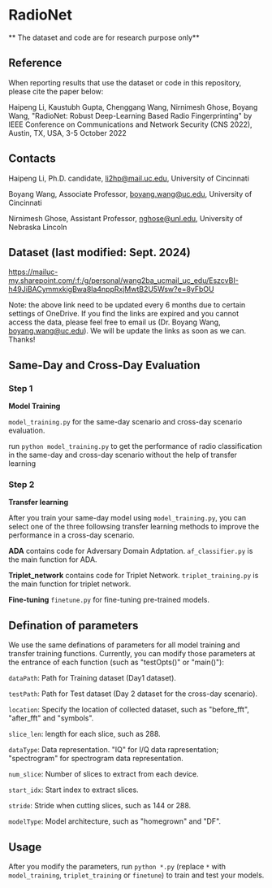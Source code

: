 # RadioNet

** The dataset and code are for research purpose only**

## Reference
When reporting results that use the dataset or code in this repository, please cite the paper below:

Haipeng Li, Kaustubh Gupta, Chenggang Wang, Nirnimesh Ghose, Boyang Wang, "RadioNet: Robust Deep-Learning Based Radio Fingerprinting" by IEEE Conference on Communications and Network Security (CNS 2022), Austin, TX, USA, 3-5 October 2022

## Contacts
Haipeng Li, Ph.D. candidate, li2hp@mail.uc.edu, University of Cincinnati 

Boyang Wang, Associate Professor, boyang.wang@uc.edu, University of Cincinnati

Nirnimesh Ghose, Assistant Professor, nghose@unl.edu, University of Nebraska Lincoln  


## Dataset (last modified: Sept. 2024)

https://mailuc-my.sharepoint.com/:f:/g/personal/wang2ba_ucmail_uc_edu/EszcvBI-h49JiBACymmxkigBwa8la4nppRxjMwtB2U5Wsw?e=8yFbOU

Note: the above link need to be updated every 6 months due to certain settings of OneDrive. If you find the links are expired and you cannot access the data, please feel free to email us (Dr. Boyang Wang, boyang.wang@uc.edu). We will be update the links as soon as we can. Thanks!

## Same-Day and Cross-Day Evaluation

### Step 1

**Model Training** 

`model_training.py` for the same-day scenario and cross-day scenario evaluation. 

run `python model_training.py` to get the performance of radio classification in the same-day and cross-day scenario without the help of transfer learning

### Step 2

**Transfer learning**

After you train your same-day model using `model_training.py`, you can select one of the three followsing transfer learning methods to improve the performance in a cross-day scenario.

**ADA** contains code for Adversary Domain Adptation. `af_classifier.py` is the main function for ADA.

**Triplet_network** contains code for Triplet Network. `triplet_training.py` is the main function for triplet network.

**Fine-tuning** `finetune.py` for fine-tuning pre-trained models. 

## Defination of parameters

We use the same definations of parameters for all model training and transfer training functions. Currently, you can modify those parameters at the entrance of each function (such as "testOpts()" or "main()"):

`dataPath`: Path for Training dataset (Day1 dataset).

`testPath`: Path for Test dataset (Day 2 dataset for the cross-day scenario).

`location`: Specify the location of collected dataset, such as "before_fft", "after_fft" and "symbols".

`slice_len`: length for each slice, such as 288.

`dataType`: Data representation. "IQ" for I/Q data rapresentation; "spectrogram" for spectrogram data representation.

`num_slice`: Number of slices to extract from each device.

`start_idx`: Start index to extract slices.

`stride`: Stride when cutting slices, such as 144 or 288.

`modelType`: Model architecture, such as "homegrown" and "DF".

## Usage 
After you modify the parameters, run `python *.py` (replace `*` with `model_training`, `triplet_training` or `finetune`) to train and test your models. 


